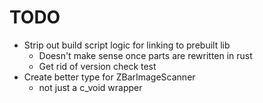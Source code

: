 # TODO

* Strip out build script logic for linking to prebuilt lib
  * Doesn't make sense once parts are rewritten in rust
  * Get rid of version check test
* Create better type for ZBarImageScanner
  * not just a c_void wrapper

